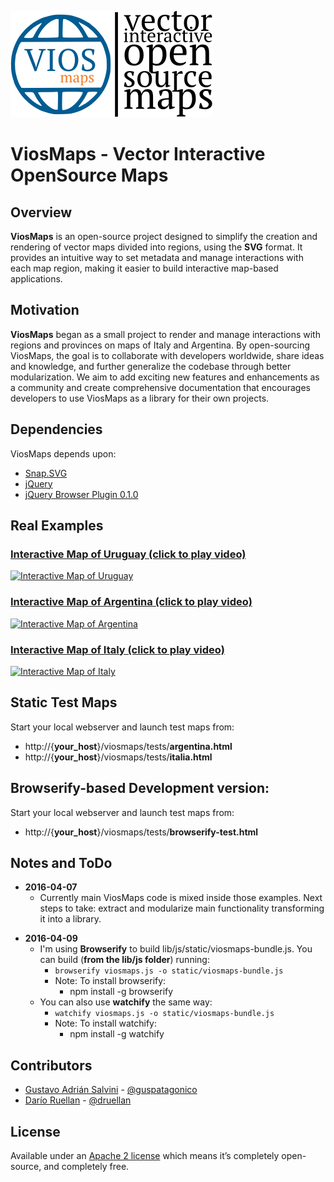 ![ViosMaps](media/logo-viosmaps-complete.png)

# ViosMaps - Vector Interactive OpenSource Maps

## Overview

**ViosMaps** is an open-source project designed to simplify the creation and rendering of vector maps divided into regions, using the **SVG** format. It provides an intuitive way to set metadata and manage interactions with each map region, making it easier to build interactive map-based applications.

## Motivation

**ViosMaps** began as a small project to render and manage interactions with regions and provinces on maps of Italy and Argentina. By open-sourcing ViosMaps, the goal is to collaborate with developers worldwide, share ideas and knowledge, and further generalize the codebase through better modularization. We aim to add exciting new features and enhancements as a community and create comprehensive documentation that encourages developers to use ViosMaps as a library for their own projects.

## Dependencies

ViosMaps depends upon:

* [Snap.SVG](http://snapsvg.io)
* [jQuery](http://jquery.org)
* [jQuery Browser Plugin 0.1.0](https://github.com/gabceb/jquery-browser-plugin)

## Real Examples
### [Interactive Map of Uruguay (click to play video)](https://www.youtube.com/watch?v=EEsdN8URM_Y)

[![Interactive Map of Uruguay](http://img.youtube.com/vi/EEsdN8URM_Y/0.jpg)](https://www.youtube.com/watch?v=EEsdN8URM_Y "Interactive Map of Uruguay")

### [Interactive Map of Argentina (click to play video)](https://www.youtube.com/watch?v=prYIRGF3WjI)

[![Interactive Map of Argentina](http://img.youtube.com/vi/prYIRGF3WjI/0.jpg)](https://www.youtube.com/watch?v=prYIRGF3WjI "Interactive Map of Argentina")

### [Interactive Map of Italy (click to play video)](https://www.youtube.com/watch?v=CGg1kKw0Qnk)

[![Interactive Map of Italy](http://img.youtube.com/vi/CGg1kKw0Qnk/0.jpg)](https://www.youtube.com/watch?v=CGg1kKw0Qnk "Interactive Map of Italy")

## Static Test Maps

Start your local webserver and launch test maps from:

* http://{__your_host__}/viosmaps/tests/**argentina.html**
* http://{__your_host__}/viosmaps/tests/**italia.html**

## Browserify-based Development version:

Start your local webserver and launch test maps from:

* http://{__your_host__}/viosmaps/tests/**browserify-test.html**

## Notes and ToDo

* **2016-04-07**
    * Currently main ViosMaps code is mixed inside those examples. Next steps to take: extract and modularize main functionality transforming it into a library. 
+ **2016-04-09**
    * I'm using **Browserify** to build lib/js/static/viosmaps-bundle.js. You can build (**from the lib/js folder**) running:
        * `browserify viosmaps.js -o static/viosmaps-bundle.js`
        * Note: To install browserify: 
            * npm install -g browserify
    * You can also use **watchify** the same way:
        * `watchify viosmaps.js -o static/viosmaps-bundle.js`
        * Note: To install watchify:
            * npm install -g watchify

## Contributors

* [Gustavo Adrián Salvini](https://linkedin.com/in/gustavosalvini) - [@guspatagonico](http://twitter.com/guspatagonico)
* [Darío Ruellan](http://linkedin.com/in/darioruellan) - [@druellan](http://twitter.com/druellan)

## License

Available under an [Apache 2 license](https://github.com/adobe-webplatform/Snap.svg/blob/master/LICENSE) which means it’s completely open-source, and completely free.
